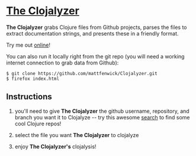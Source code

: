 [The Clojalyzer](http://mattfenwick.github.io/Clojalyzer/)
==============

**The Clojalyzer** grabs Clojure files from Github projects, parses the
files to extract documentation strings, and presents these in a friendly 
format.

Try me out [online](http://mattfenwick.github.io/Clojalyzer/)!

You can also run it locally right from the git repo (you will need a working
internet connection to grab data from Github):

    $ git clone https://github.com/mattfenwick/Clojalyzer.git
    $ firefox index.html



## Instructions ##

 1. you'll need to give **The Clojalyzer** the github username,
    repository, and branch you want it to Clojalyze -- try this awesome
    [search](https://github.com/search?q=clojure) to find some cool Clojure 
    repos!
 
 2. select the file you want **The Clojalyzer** to clojalyze
    
 3. enjoy **The Clojalyzer's** clojalysis!
 
